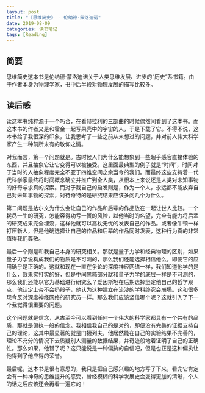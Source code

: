 ```yaml
---
layout: post
title: "《思维简史》 - 伦纳德·蒙洛迪诺"
date: 2019-08-09
categories: 读书笔记
tags: [Reading]
---
```


## 简要
思维简史这本书是伦纳德·蒙洛迪诺关于人类思维发展、进步的“历史”系书籍。由于作者本身为物理学家，书中后半段对物理发展的描写比较多。

## 读后感
读这本书纯粹源于一个巧合，在看赫拉利的三部曲的时候偶然间看到了这本书。而这本书的作者又是和霍金一起写果壳中的宇宙的人，于是下载了它。不得不说，这本书给了我很深的印象，让我思考了一些之前从未想过的问题，并对前人伟大科学家产生一种前所未有的敬仰之情。

对我而言，第一个问题就是。古时候人们为什么能想象到一些超乎感官直接体验的东西，并且抽象它让它变得可以被接受。这里面最典型的例子就是“时间”，时间对于当时的人抽象程度完全不亚于四维空间之余当今的我们。而最终这些支持着一代代科学家最终将时间概念确立并推广到全人类，从根本上来说还是人类对未知事物的好奇与求真的探索。而对于我自己的启发则是，作为一个人，永远都不能放弃自己对未知事物的探索，对待奇特的是研究结果应该多问几个为什么。

第二问题是达尔文为什么会让自己的作品和后辈的作品放在一起让世人比较。一个耗尽一生的研究，怎能容得功亏一篑的风险，以他当时的名望，完全有能力将后辈的研究成果完全埋没，这样他就可以高枕无忧的发表自己的作品。或者像牛顿一样打压新人，但是他确选择让自己的作品和后辈的作品同时发表，这种行为真的非常值得我们尊敬。

最后一个则是和我自己本身的研究相关。那就是量子力学和经典物理的区别，如果量子力学说构成我们的物质是不可测的，那么我们还能选择相信他么，即便它的应用确乎是正确的。这就和现在一直在争论的深度神经网络一样，我们知道他学的是什么，效果实打实的好，但是中间黑箱部分就和量子力学的底层一样是不可测的，那么我们还能以它为基础进行研究么？爱因斯坦在后期选择坚定他自己的哲学观点，他认定上帝不会扔骰子，他认为这种建立在流沙的学科终究会崩塌。这和很多现今反对深度神经网络的研究员一样。那么我们应该坚信哪个呢？这就引入了下一个我觉得很重要的问题。

这个问题就是信念，从古至今可以看到任何一个伟大的科学家都具有一个共有的品质，那就是偏执一般的信念。我相信我自己的是对的，即便没有完美的证据支持自己的理论，这其中最显著的就是门捷列夫，他居然能在自己的实验结果不完善的，理论不充分的情况下去质疑别人测量的数据结果，并奇迹般地着证明了自己的正确性。那么如果，他错了呢？这只能说是一种偏执的自信吧，但是也正是这种偏执让他得到了他应得的荣誉。

最后呢，这本书是很有意思的，我只是把自己感兴趣的地方写了下来，看完它肯定会有一种神奇的思维提升的感受，曾经模糊的科学发展史会变得更加的清晰，个人的话之后应该还会再看一遍它的！
